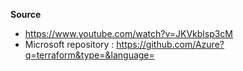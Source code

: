 **Source**
* https://www.youtube.com/watch?v=JKVkblsp3cM
* Microsoft repository : https://github.com/Azure?q=terraform&type=&language=